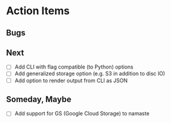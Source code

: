 
# Action Items

## Bugs

## Next

+ [ ] Add CLI with flag compatible (to Python) options
+ [ ] Add generalized storage option (e.g. S3 in addition to disc IO)
+ [ ] Add option to render output from CLI as JSON

## Someday, Maybe

+ [ ] Add support for GS (Google Cloud Storage) to namaste
